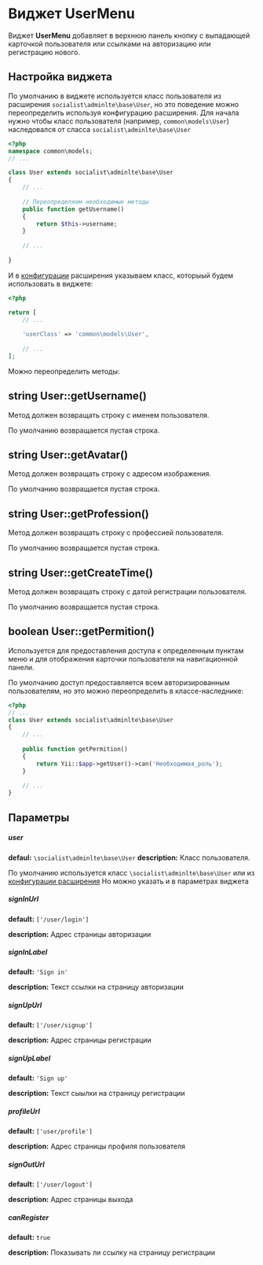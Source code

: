 Виджет UserMenu
===========

Виджет **UserMenu** добавляет в верхнюю панель кнопку с выпадающей карточкой пользователя или ссылками на авторизацию или регистрацию нового.

Настройка виджета
-----

По умолчанию в виджете используется класс пользователя из расширения ``` socialist\adminlte\base\User ```,
но это поведение можно переопределить используя конфигурацию расширения.
Для начала нужно чтобы класс пользователя (например, ```common\models\User```) наследовался от сласса ``` socialist\adminlte\base\User ```

```php
<?php
namespace common\models;
// ...

class User extends socialist\adminlte\base\User
{
    // ...
    
    // Переопределяем необходимые методы
    public function getUsername()
    {
        return $this->username;
    }
    
    // ...
    
}
```

И в [конфигурации](https://github.com/socialist/yii2-admin-lte/blob/master/docs/ru/README.md) расширения указываем класс, которыый будем использовать в виджете:
```php
<?php

return [
    // ...
    
    'userClass' => 'common\models\User',
    
    // ...
];
```
Можно переопределить методы:

string User::getUsername()
---
Метод должен возвращать строку с именем пользователя.

По умолчанию возвращается пустая строка.

string User::getAvatar()
---
Метод должен возвращать строку с адресом изображения.

По умолчанию возвращается пустая строка.

string User::getProfession()
---
Метод должен возвращать строку с профессией пользователя.

По умолчанию возвращается пустая строка.

string User::getCreateTime()
---
Метод должен возвращать строку с датой регистрации пользователя.

По умолчанию возвращается пустая строка.

boolean User::getPermition()
---
Используется для предоставления доступа к определенным пунктам меню
и для отображения карточки пользователя на навигационной панели.

По умолчанию доступ предоставляется всем авторизированным пользователям,
но это можно переопределить в классе-наследнике:

```php
<?php
// ...
class User extends socialist\adminlte\base\User
{
    // ...
    
    public function getPermition()
    {
        return Yii::$app->getUser()->can('Необходимая_роль');
    }
    
    // ...
}

```

Параметры
---

##### user
**defaul:** `\socialist\adminlte\base\User`
**description:** Класс пользователя.

По умолчанию используется класс `\socialist\adminlte\base\User` или из [конфигурации расширения](https://github.com/socialist/yii2-admin-lte/blob/master/docs/ru/README.md)
Но можно указать и в параметрах виджета

##### signInUrl
**default:** `['/user/login']`

**description:** Адрес страницы авторизации

##### signInLabel
**default:** `'Sign in'`

**description:** Текст ссылки на страницу авторизации

##### signUpUrl
**default:** `['/user/signup']`

**description:** Адрес страницы регистрации

##### signUpLabel
**default:** `'Sign up'`

**description:** Текст сыылки на страницу регистрации

##### profileUrl
**default:** `['user/profile']`

**description:** Адрес страницы профиля пользователя

##### signOutUrl
**default:** `['/user/logout']`

**description:** Адрес страницы выхода

##### canRegister
**default:** `true`

**description:** Показывать ли ссылку на страницу регистрации
